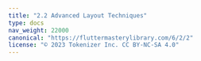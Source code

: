 ```yaml
---
title: "2.2 Advanced Layout Techniques"
type: docs
nav_weight: 22000
canonical: "https://fluttermasterylibrary.com/6/2/2"
license: "© 2023 Tokenizer Inc. CC BY-NC-SA 4.0"
---
```

